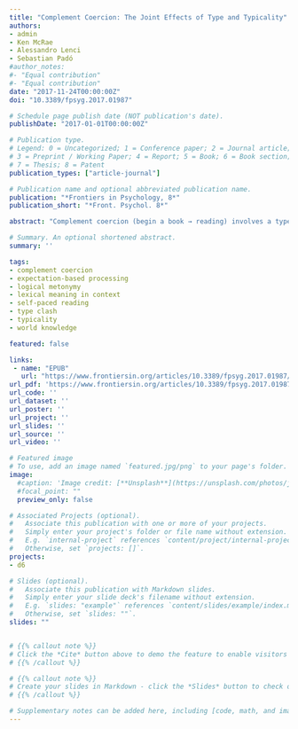```yaml
---
title: "Complement Coercion: The Joint Effects of Type and Typicality"
authors:
- admin
- Ken McRae
- Alessandro Lenci
- Sebastian Padó
#author_notes:
#- "Equal contribution"
#- "Equal contribution"
date: "2017-11-24T00:00:00Z"
doi: "10.3389/fpsyg.2017.01987"

# Schedule page publish date (NOT publication's date).
publishDate: "2017-01-01T00:00:00Z"

# Publication type.
# Legend: 0 = Uncategorized; 1 = Conference paper; 2 = Journal article;
# 3 = Preprint / Working Paper; 4 = Report; 5 = Book; 6 = Book section;
# 7 = Thesis; 8 = Patent
publication_types: ["article-journal"]

# Publication name and optional abbreviated publication name.
publication: "*Frontiers in Psychology, 8*"
publication_short: "*Front. Psychol. 8*"

abstract: "Complement coercion (begin a book → reading) involves a type clash between an event-selecting verb and an entity-denoting object, triggering a covert event (reading). Two main factors involved in complement coercion have been investigated: the semantic type of the object (event vs. entity), and the typicality of the covert event (the author began a book → writing). In previous research, reading times have been measured at the object. However, the influence of the typicality of the subject–object combination on processing an aspectual verb such as begin has not been studied. Using a self-paced reading study, we manipulated semantic type and subject–object typicality, exploiting German word order to measure reading times at the aspectual verb. These variables interacted at the target verb. We conclude that both type and typicality probabilistically guide expectations about upcoming input. These results are compatible with an expectation-based view of complement coercion and language comprehension more generally in which there is rapid interaction between what is typically viewed as linguistic knowledge, and what is typically viewed as domain general knowledge about how the world works."

# Summary. An optional shortened abstract.
summary: ''

tags:
- complement coercion
- expectation-based processing
- logical metonymy
- lexical meaning in context
- self-paced reading
- type clash
- typicality
- world knowledge

featured: false

links:
 - name: "EPUB"
   url: "https://www.frontiersin.org/articles/10.3389/fpsyg.2017.01987/epub"
url_pdf: 'https://www.frontiersin.org/articles/10.3389/fpsyg.2017.01987/pdf'
url_code: ''
url_dataset: ''
url_poster: ''
url_project: ''
url_slides: ''
url_source: ''
url_video: ''

# Featured image
# To use, add an image named `featured.jpg/png` to your page's folder.
image:
  #caption: 'Image credit: [**Unsplash**](https://unsplash.com/photos/jdD8gXaTZsc)'
  #focal_point: ""
  preview_only: false

# Associated Projects (optional).
#   Associate this publication with one or more of your projects.
#   Simply enter your project's folder or file name without extension.
#   E.g. `internal-project` references `content/project/internal-project/index.md`.
#   Otherwise, set `projects: []`.
projects: 
- d6

# Slides (optional).
#   Associate this publication with Markdown slides.
#   Simply enter your slide deck's filename without extension.
#   E.g. `slides: "example"` references `content/slides/example/index.md`.
#   Otherwise, set `slides: ""`.
slides: ""


# {{% callout note %}}
# Click the *Cite* button above to demo the feature to enable visitors to import publication metadata into their reference management software.
# {{% /callout %}}

# {{% callout note %}}
# Create your slides in Markdown - click the *Slides* button to check out the example.
# {{% /callout %}}

# Supplementary notes can be added here, including [code, math, and images](https://wowchemy.com/docs/writing-markdown-latex/).
---
```

